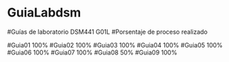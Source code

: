 # GuiaLabdsm
#Guías de laboratorio DSM441 G01L
#Porsentaje de proceso realizado

#Guia01 100%
#Guia02 100%
#Guia03 100%
#Guia04 100%
#Guia05 100%
#Guia06 100%
#Guia07 100%
#Guia08 50%
#Guia09 100%
